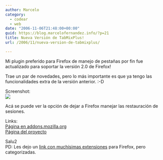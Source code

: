 ```yaml
---
author: Marcelo
category:
  - codear
  - web
date: "2006-11-06T21:48:00+00:00"
guid: https://blog.marcelofernandez.info/?p=21
title: Nueva Versión de TabMixPlus!
url: /2006/11/nueva-version-de-tabmixplus/

---
```

Mi plugin preferido para Firefox de manejo de pestañas por fin fue actualizado para soportar la versión 2.0 de Firefox!

Trae un par de novedades, pero lo más importante es que ya tengo las funcionalidades extra de la versión anterior. :-D

Screenshot:  
[![](http://photos1.blogger.com/blogger2/448/981953459584652/320/Pantallazo-Tab%20Mix%20Plus%20Options.png)](http://photos1.blogger.com/blogger2/448/981953459584652/1600/Pantallazo-Tab%20Mix%20Plus%20Options.png)

Acá se puede ver la opción de dejar a Firefox manejar las restauración de sesiones.

Links:  
[Página en addons.mozilla.org](https://addons.mozilla.org/firefox/1122/)  
[Página del proyecto](http://tmp.garyr.net/)

Salu2  
PD: Les dejo un [link con muchísimas extensiones](http://www.econsultant.com/i-want-firefox-extension/index.html) para Firefox, pero categorizadas.
